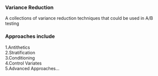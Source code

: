 ### Variance Reduction
A collections of variance reduction techniques that could be used in A/B testing

### Approaches include <br/>
  1.Antithetics <br/>
  2.Stratification <br/>
  3.Conditioning <br/>
  4.Control Variates <br/>
  5.Advanced Approaches...<br/>
